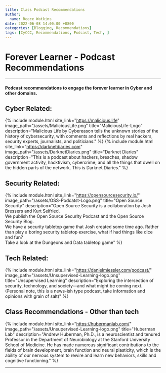```yaml
---
title: Class Podcast Recommendations
author: 
  name: Reece Watkins
date: 2022-06-08 14:00:00 +0800
categories: [Blogging, Recommendations]
tags: [CyCCC, Recommendations, Podcast, Tech, ]
---
```

<!-- ![CyCCC22002Image](/assets/CyCCC22002-logo.jpg) -->

# Forever Learner - Podcast Recommendations
---
####  Podcast recommendations to engage the forever learner in Cyber and other domains. 

## Cyber Related:
{% include module.html site_link="https://malicious.life" image_path="/assets/MaliciousLife.png" title="MaliciousLife-Logo" description="Malicious Life by Cybereason tells the unknown stories of the history of cybersecurity, with comments and reflections by real hackers, security experts, journalists, and politicians." %}
{% include module.html site_link="https://darknetdiaries.com" image_path="/assets/DarknetDiaries.png" title="Darknet Diaries" description="This is a podcast about hackers, breaches, shadow government activity, hacktivism, cybercrime, and all the things that dwell on the hidden parts of the network. This is Darknet Diaries." %}

## Security Related:
{% include module.html site_link="https://opensourcesecurity.io/" image_path="/assets/OSS-Podcatst-Logo.png" title="Open Source Security" description="Open Source Security is a collaboration by Josh Bressers and Kurt Seifried. <br />We publish the Open Source Security Podcast and the Open Source Security Blog. <br />We have a security tabletop game that Josh created some time ago. Rather than play a boring security tabletop exercise, what if had things like dice and fun?<br /> Take a look at the Dungeons and Data tabletop game" %}

## Tech Related:
{% include module.html site_link="https://danielmiessler.com/podcast/" image_path="/assets/Unsupervised-Learning-logo.png" title="Unsupervised Learning" description="Exploring the intersection of security, technology, and society—and what might be coming next.<br /> (Personal note, this is a news-ish type podcast, take information and opinions with grain of salt)" %}

## Class Recommendations - Other than tech
{% include module.html site_link="https://hubermanlab.com/" image_path="/assets/Unsupervised-Learning-logo.png" title="Huberman Lab" description="Andrew Huberman, Ph.D., is a neuroscientist and tenured Professor in the Department of Neurobiology at the Stanford University School of Medicine. He has made numerous significant contributions to the fields of brain development, brain function and neural plasticity, which is the ability of our nervous system to rewire and learn new behaviors, skills and cognitive functioning." %}

---